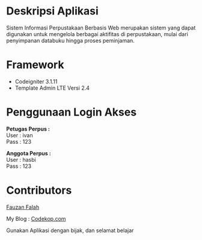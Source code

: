 # Deskripsi Aplikasi

Sistem Informasi Perpustakaan Berbasis Web merupakan sistem yang dapat digunakan untuk mengelola berbagai aktifitas di perpustakaan, mulai dari penyimpanan databuku hingga proses peminjaman.

# Framework

- Codeigniter 3.1.11
- Template Admin LTE Versi 2.4

# Penggunaan Login Akses

<b>Petugas Perpus : </b>
<br/>
User : ivan
<br/>
Pass : 123

<b>Anggota Perpus :</b>
<br/>
User : hasbi
<br/>
Pass : 123

# Contributors

<a href="https://fauzan.codekop.com/"> Fauzan Falah</a>

My Blog : <a href="https://www.codekop.com/"> Codekop.com</a>

Gunakan Aplikasi dengan bijak, dan selamat belajar
